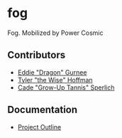 # fog
Fog. Mobilized by Power Cosmic

## Contributors
* [Eddie "Dragon" Gurnee](https://github.com/pegurnee)
* [Tyler "the Wise" Hoffman](https://github.com/tyler-hoffman)
* [Cade "Grow-Up Tannis" Sperlich](https://github.com/csperlich)

## Documentation
* [Project Outline](https://docs.google.com/document/d/1thTL2MYdiXZAFE3-4UvYDmpOXwLPegKSxE9EfXy_AQ8/edit?usp=sharing)